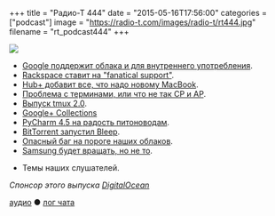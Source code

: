 +++
title = "Радио-Т 444"
date = "2015-05-16T17:56:00"
categories = ["podcast"]
image = "https://radio-t.com/images/radio-t/rt444.jpg"
filename = "rt_podcast444"
+++

![](https://radio-t.com/images/radio-t/rt444.jpg)

* [Google поддержит облака и для внутреннего употребления](http://prsm.tc/4Oq7VX).
* [Rackspace ставит на "fanatical support"](http://prsm.tc/5KDpEd).
* [Hub+ добавит все, что надо новому MacBook](http://prsm.tc/gG4SFl).
* [Проблема с терминами, или что не так CP и AP](http://prsm.tc/7pKhnB).
* [Выпуск tmux 2.0](http://www.opennet.ru/opennews/ar.t.shtml?num=42188).
* [Google+ Collections](http://prsm.tc/OsGYBY)
* [PyCharm 4.5 на радость питоноводам](http://blog.jetbrains.com/pycharm/2015/05/meet-pycharm-4-5-all-python-tools-in-one-place/).
* [BitTorrent запустил Bleep](http://www.idownloadblog.com/2015/05/13/bittorrent-bleep-for-iphone/).
* [Опасный баг на пороге наших облаков](http://arstechnica.com/security/2015/05/extremely-serious-virtual-machine-bug-threatens-cloud-providers-everywhere/).
* [Samsung будет вращать, но не то](http://www.theverge.com/2015/5/12/8595749/samsung-round-watch-rotating-bezel).
- Темы наших слушателей.

_Спонсор этого выпуска [DigitalOcean](https://www.digitalocean.com)_

[аудио](http://cdn.radio-t.com/rt_podcast444.mp3) ● [лог чата](http://chat.radio-t.com/logs/radio-t-444.html)
<audio src="http://cdn.radio-t.com/rt_podcast444.mp3" preload="none"></audio>